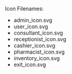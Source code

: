 Icon Filenames:
- admin_icon.svg
- user_icon.svg
- consultant_icon.svg
- receptionist_icon.svg
- cashier_icon.svg
- pharmacist_icon.svg
- inventory_icon.svg
- exit_icon.svg
